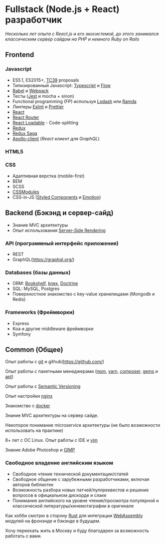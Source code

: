 
# Fullstack (Node.js + React) разработчик
*Несколько лет опыта с React.js и его экосистемой,
до этого занимался классическим сервер сайдом на PHP и немного Ruby on Rails*

## Frontend
### Javascript
- ES5.1, ES2015+, [TC39](https://tc39.github.io/ecma262/) proposals
- Типизированный Javascript: [Typescript](https://www.typescriptlang.org/) и [Flow](https://flowtype.org)
- [Babel](https://babeljs.io/) и [Webpack](https://webpack.js.org)
- Тесты ([Jest](https://facebook.github.io/jest/) и mocha + sinon)
- Functional programming (FP) используя [Lodash](https://lodash.com/) или [Ramda](http://ramdajs.com)
- Линтеры [Eslint](https://eslint.org) и [Prettier](https://prettier.io/)
- [React](http://reactjs.org)
- [React Router](https://reacttraining.com/react-router/)
- [React Loadable](https://github.com/jamiebuilds/react-loadable) - Code-splitting
- [Redux](http://redux.js.org)
- [Redux Saga](https://redux-saga.js.org/)
- [Apollo-client](https://www.apollographql.com/client/) (*React клиент для GraphQL*)

### HTML5

### CSS
- Адаптивная верстка (mobile-first)
- BEM
- SCSS
- [CSSModules](https://github.com/css-modules/css-modules)
- CSS-in-JS ([Styled Components](https://www.styled-components.com/) и [Emotion](https://emotion.sh/))

## Backend (Бэкэнд и сервер-сайд)
- Знание MVC архитектуры
- Опыт использования [Server-Side Rendering](https://reactjs.org/docs/react-dom-server.html)

### API (программный интерфейс приложения)
- REST
- GraphQL(https://graphql.org/)

### Databases (базы данных)
- ORM: [Bookshelf](http://bookshelfjs.org/), [knex](http://knexjs.org/), [Doctrine](https://www.doctrine-project.org/)
- SQL: MySQL, Postgres
- Поверхностное знакомство с key-value хранилищами (Mongodb и Redis)

### Frameworks (Фреймворки)
- Express 
- Koa и другие middleware фреймворки
- Symfony

## Common (Общее)

Опыт работы с [git](https://git-scm.com/) и github(https://github.com/)

Опыт работы с пакетными менеджерами ([npm](https://www.npmjs.com/), [yarn](https://yarnpkg.com), [composer](https://getcomposer.org/), [gems](https://rubygems.org/) и [apt](https://en.wikipedia.org/wiki/APT_(Debian)))

Опыт работы с [Semantic Versioning](https://semver.org/)

Опыт настройки [nginx](https://www.nginx.com/)

Знакомство с [docker](https://www.docker.com/)

Знание MVC архитектуры на сервер сайде.

Некоторое понимание microservice архитектуры (не было возможности использовать на практике)

8+ лет с ОС Linux. Опыт работы с IDE и [vim](https://neovim.io/)

Знание Adobe Photoshop и [GIMP](https://gimp.org/)

### Свободное владение английским языком
- Свободное чтение технической документации/статей
- Свободное общение с зарубежными разработчиками, включая авторов библиотек
- Возможность разбора новых патчей/пуллреквестов и решение вопросов в официальном дискорде и слаке
- Понимание английского на уровне чтения/просмотра популярной и классической литературы/кинемотаграфии в оригинале

Как хобби смотрю в сторону [Rust](https://www.rust-lang.org)
для интеграции [WebAssembly](https://webassembly.org/) модулей на фронэнде и бэкэнде в будущем.

Хочу переехать жить в Москву и буду благодарен за возможность работать с вами.
